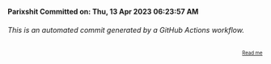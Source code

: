 **Parixshit Committed on: Thu, 13 Apr 2023 06:23:57 AM** <!-- b43e003e-263b-49d5-b564-8a5fc92418ee -->

###### This is an automated commit generated by a GitHub Actions workflow.

<div align="right"><sub><sup><a href="https://github.com/Parixshit/AutoCommit.git">Read me</a></sup></sub></div>
